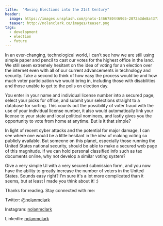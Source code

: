 ```yaml
---
title:  "Moving Elections into the 21st Century"
header:
  image: https://images.unsplash.com/photo-1466780446965-2072a3de8a43?ixlib=rb-0.3.5&q=80&fm=jpg&crop=entropy&cs=tinysrgb&s=e57e2dd4fe561dbc14bb8b262f561b7a
  teaser: http://nolanclark.co/images/teaser.png
tags:
  - development
  - election
  - future
---
```


In an ever-changing, technological world, I can't see how we are still using simple paper and pencil to cast our votes for the highest office in the land. We still seem extremely hesitant on the idea of voting for an election over the internet even with all of our current advancements in technology and security. Take a second to think of how easy the process would be and how much voter participation we would bring in, including those with disabilities and those unable to get to the polls on election day. 

You enter in your name and individual license number into a secured page, select your picks for office, and submit your selections straight to a database for sorting. This counts out the possibility of voter fraud with the use of your individual license number, it also would automatically link your license to your state and local political nominees, and lastly gives you the opportunity to vote from home at anytime. But is it that simple?

In light of recent cyber attacks and the potential for major damage, I can see where one would be a little hesitant in the idea of making voting so publicly available. But someone on this planet, especially those running the United States national security, should be able to make a secured web page of this magnitude. If we can hold personal classified info such as tax documents online, why not develop a similar voting system?

Give a very simple UI with a very secured submission form, and you now have the ability to greatly increase the number of voters in the United States. Sounds easy right? I'm sure it's a lot more complicated than it seems, but at least I made you think about it! :)

Thanks for reading.
Stay connected with me:

Twitter: [@nolanmclark](http://www.twitter.com/nolanmclark)

Instagram: [nolanmclark](http://www.instagram.com/nolanmclark)

LinkedIn: [nolanmclark](http://www.linkedin.com/nolanmclark)
